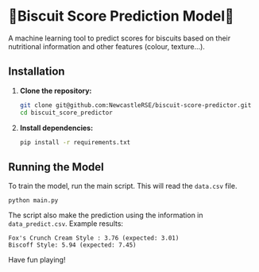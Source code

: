 # 🍪Biscuit Score Prediction Model🍪

A machine learning tool to predict scores for biscuits based on their nutritional information and other features (colour, texture...). 

## Installation
1.  **Clone the repository:**
    ```bash
    git clone git@github.com:NewcastleRSE/biscuit-score-predictor.git
    cd biscuit_score_predictor
    ```
2.  **Install dependencies:**
    ```bash
    pip install -r requirements.txt
    ```

## Running the Model

To train the model, run the main script. 
This will read the `data.csv` file.
```
python main.py
```

The script also make the prediction using the information in `data_predict.csv`. Example results:
```
Fox's Crunch Cream Style : 3.76 (expected: 3.01)
Biscoff Style: 5.94 (expected: 7.45)
```

Have fun playing!
